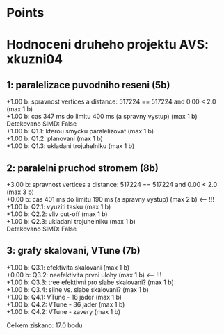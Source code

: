 # Points

Hodnoceni druheho projektu AVS: xkuzni04  
================================================================================  
## 1: paralelizace puvodniho reseni (5b)  
+1.00 b: spravnost vertices a distance: 517224 == 517224 and 0.00 < 2.0 (max 1 b)  
+1.00 b: cas 347 ms do limitu 400 ms (a spravny vystup) (max 1 b)  
Detekovano SIMD: False  
+1.00 b: Q1.1: kterou smycku paralelizovat (max 1 b)  
+1.00 b: Q1.2: planovani (max 1 b)  
+1.00 b: Q1.3: ukladani trojuhelniku (max 1 b)  
    
## 2: paralelni pruchod stromem (8b)  
+3.00 b: spravnost vertices a distance: 517224 == 517224 and 0.00 < 2.0 (max 3 b)  
+0.00 b: cas 401 ms do limitu 190 ms (a spravny vystup) (max 2 b) <-- !!!  
+1.00 b: Q2.1: vyuziti tasku (max 1 b)  
+1.00 b: Q2.2: vliv cut-off (max 1 b)  
+1.00 b: Q2.3: ukladani trojuhelniku (max 1 b)  
Detekovano SIMD: False  
  
## 3: grafy skalovani, VTune (7b)  
+1.00 b: Q3.1: efektivita skalovani (max 1 b)  
+0.00 b: Q3.2: neefektivita prvni ulohy (max 1 b) <-- !!!  
+1.00 b: Q3.3: tree efektivni pro slabe skalovani? (max 1 b)  
+1.00 b: Q3.4: silne vs. slabe skalovani? (max 1 b)  
+1.00 b: Q4.1: VTune - 18 jader (max 1 b)  
+1.00 b: Q4.2: VTune - 36 jader (max 1 b)  
+1.00 b: Q4.2: VTune - zavery (max 1 b)  
  
Celkem ziskano: 17.0 bodu  
